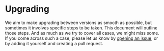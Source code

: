 # Upgrading

We aim to make upgrading between versions as smooth as possible, but sometimes it involves specific steps to be taken.
This document will outline those steps. And as much as we try to cover all cases, we might miss some. If you come
across such a case, please let us know by [opening an issue][issues], or by adding it yourself and creating a pull request.

<!-- EXAMPLE -->
<!--
# v1 to v2

* Remove the `foo` column from the `bar` table.
* Add the `baz` column to the `bar` table.
* Run `php artisan migrate` to update the database.
-->

[issues]: https://github.com/VanOns/filament-navigation/issues
